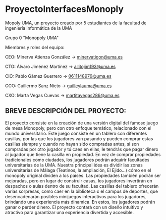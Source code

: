 # ProyectoInterfacesMonoply
Mopoly UMA, un proyecto creado por 5 estudiantes de la facultad de ingeniería informática de la UMA

Grupo 0 "Monopoly UMA"

Miembres y roles del equipo: 

CEO: Minerva Atienza González -> minervatigon@uma.es

CTO: Álvaro Jiménez Martínez -> allitojim193@uma.es

CIO: Pablo Gámez Guerrero -> 0611148976@uma.es

COO: Guillermo Sanz Nieto  -> guilleylauma@uma.es 

CXO: Marta Vegas Cuevas -> martitavegas286@uma.es


## BREVE DESCRIPCIÓN DEL PROYECTO: 

El proyecto consiste en la creación de una versión digital del famoso juego de mesa Monopoly, pero con otro enfoque temático, relacionado con el mundo universitario. 
Este juego consiste en un tablero con diferentes casillas, por las que los jugadores van pasando y pueden comprar estas casillas siempre y cuando no hayan sido compradas antes, si son compradas por otro jugador y tú caes en ellas, le tendrás que pagar dinero al jugador que tiene la casilla en propiedad. 
En  vez de comprar propiedades tradicionales como ciudades, los jugadores podrán adquirir facultades universitarias de la UMA. 
Nuestra principal idea es dividir las zonas universitarias de Málaga (Teatinos, la ampliación, El Ejido...) cómo en el monopoly original dividen a los países. 
Las propiedades también podrán ser mejoradas, pero en lugar de construir casas, los jugadores invertirán en despachos o aulas dentro de su facultad.
Las casillas del tablero ofrecerán varias sorpresas, como caer en la biblioteca o el campus de deportes, que desencadenarán posibles minijuegos interactivos para los jugadores, brindando una experiencia más dinamica. En estos, los jugadores podrán ganar o perder dinero.
El proyecto contará con un diseño intuitivo y atractivo para garantizar una experiencia divertida y accesible.


